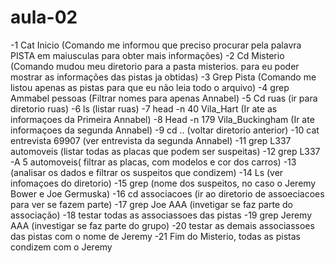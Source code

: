 # aula-02
-1 Cat Inicio (Comando me informou que preciso procurar pela palavra PISTA em maiusculas para obter mais informações)
-2 Cd Misterio (Comando mudou meu diretorio para a pasta misterios. para eu poder mostrar as informações das pistas ja obtidas)
-3 Grep Pista (Comando me listou apenas as pistas para que eu não leia todo o arquivo)
-4 grep Ammabel pessoas (Filtrar nomes para apenas Annabel)
-5 Cd ruas (ir para diretorio ruas)
-6 ls (listar ruas)
-7 head -n 40 Vila_Hart (Ir ate as informaçoes da Primeira Annabel)
-8 Head -n 179 Vila_Buckingham (Ir ate informaçoes da segunda Annabel)
-9 cd .. (voltar diretorio anterior)
-10 cat entrevista 69907 (ver entrevista da segunda Annabel)
-11 grep L337 automoveis (listar todas as placas que podem ser suspeitas)
-12 grep L337 -A 5 automoveis( filtrar as placas, com modelos e cor dos carros)
-13 (analisar os dados e filtrar os suspeitos que condizem)
-14 Ls (ver infomaçoes do diretorio)
-15 grep (nome dos suspeitos, no caso o Jeremy Bower e Joe Germuska)
-16 cd associacoes (ir ao diretorio de assoeciacoes para ver se fazem parte)
-17 grep Joe AAA (invetigar se faz parte do associação)
-18 testar todas as associassoes das pistas
-19 grep Jeremy AAA (investigar se faz parte do grupo)
-20 testar as demais associassoes das pistas com o nome de Jeremy
-21 Fim do Misterio, todas as pistas condizem com o Jeremy
